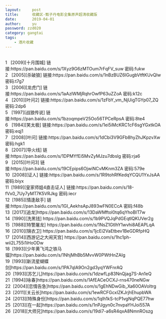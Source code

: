 ```yaml
---
layout:     post
title:      收藏区-甄子丹电影全集原声超清收藏版
date:       2019-04-01
author:     yu
password: zzd020
category: gangtai
tags:
    - 港片收藏
---
```

<div id="container" style="white-space:pre-wrap">
1	[2009][十月围城] 链接:https://pan.baidu.com/s/1Xyz9G6zMTOum7rFqFV_suw 密码:fukw
2	[2005][杀破狼] 链接:https://pan.baidu.com/s/1nBzBUZ6lGugbVtftKUvQlw 密码:t7g7
3	[2006][龙虎门] 链接:https://pan.baidu.com/s/1aAzIWMjRqhrOwfP63uZZoA 密码:k12c
4	[2010][叶问2] 链接:https://pan.baidu.com/s/1zFbY_vm_NjUigTGYp07_ZQ 密码:2dp6
5	[1997][战狼传说] 链接:https://pan.baidu.com/s/1bzoqmpeV25Oo56TPCeRpsA 密码:8te4
6	[1984][笑太极] 链接:https://pan.baidu.com/s/1ei5iMcKRC1cF6sgYGxtkOA 密码:eqj1
7	[2008][叶问] 链接:https://pan.baidu.com/s/1dCbi3V9GFb8hyZhJKpzvXw 密码:hgk1
8	[2007][导火线] 链接:https://pan.baidu.com/s/1DPMYfEi5MvZyMJzu7dbslg 密码:rja6
9	[2015][叶问3] 链接:https://pan.baidu.com/s/19CEpips6OjwiNCvMKnm3ZA 密码:579e
10	[2008][证人] 链接:https://pan.baidu.com/s/1R9tohRfKedqYCQU1YxJsAA 密码:biyx
11	[1989][皇家师姐4直击证人] 链接:https://pan.baidu.com/s/18-fVx0_7Uy7yMT7K5VRJkg 密码:iecr
12	[1985][情逢敌手] 链接:https://pan.baidu.com/s/1GI_AekhsApJ893wFN0ECcA 密码:f48b
13	[2017][追龙]https://pan.baidu.com/s/13DaWMftol0tq6qYhoBIT7w
14	[1990][洗黑钱] https://pan.baidu.com/s/1b9PVQJqPdGEqtlQKUVer2g
15	[1988][特警屠龙] https://pan.baidu.com/s/1NsZ1GtIhY1wvhi8AEAPLqA
16	[2010][锦衣卫] https://pan.baidu.com/s/1jcEi2VaEtbev1BeGDRfpHQ
17	[2014][西游记之大闹天宫] https://pan.baidu.com/s/1hc1ph-wii2L755i1iHoODw
18	[1993][少年黄飞鸿之铁马骝]https://pan.baidu.com/s/1NhjMhBb5MvvW0PWtHnZAIg
19	[1993][新流星蝴蝶剑]https://pan.baidu.com/s/1PA7qlA9On2gd3yqYWFnrAQ
20	[1993][苏乞儿]https://pan.baidu.com/s/1dzwfLp83NnQjag7S-An1eQ
21	[1994][咏春]https://pan.baidu.com/s/1AfEACeOCXJ-rns470neNGw
22	[2004][恋情告急]https://pan.baidu.com/s/1gEhNDwGib_Xa60OAVoItrg
23	[2011][关云长]https://pan.baidu.com/s/1ewRCFGcxIZKJrjhEhupbWA
24	[2013][特殊身份]https://pan.baidu.com/s/1qIh1kS-tcP1vgNqPQE77hw
25	[2013][在一起]https://pan.baidu.com/s/1nPJgyn0c7nvpaYHJoi557A
26	[2018][大师兄]https://pan.baidu.com/s/19di7-a6sR4qxA8NmnROszg

</div>
<script>
window.onload=function(){
  var div = document.getElementById("container");
  var s=div.innerHTML;
var re = /(http:\/\/|https:\/\/)((\w|=|\?|\.|\/|&|-)+)/g;
  div.innerHTML=s.replace(re,"<a <a href='$1$2'>$1$2</a>");
}
</script>
